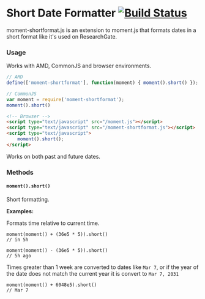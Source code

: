 Short Date Formatter [![Build Status](https://travis-ci.org/researchgate/moment-shortformat.png?branch=master)](https://travis-ci.org/researchgate/moment-shortformat)
==================================================

moment-shortformat.js is an extension to moment.js that formats dates in a short format like it's used on ResearchGate.

### Usage

Works with AMD, CommonJS and browser environments.

```javascript
// AMD
define(['moment-shortformat'], function(moment) { moment().short() });
```

```javascript
// CommonJS
var moment = require('moment-shortformat');
moment().short()
```

```html
<!-- Browser -->
<script type="text/javascript" src="/moment.js"></script>
<script type="text/javascript" src="/moment-shortformat.js"></script>
<script type="text/javascript">
    moment().short();
</script>
```

Works on both past and future dates.

### Methods

#### `moment().short()`

Short formatting.

__Examples:__

Formats time relative to current time.

```
moment(moment() + (36e5 * 5)).short()
// in 5h
```

```
moment(moment() - (36e5 * 5)).short()
// 5h ago
```

Times greater than 1 week are converted to dates like `Mar 7`, or
if the year of the date does not match the current year it is convert to `Mar 7, 2031`

```
moment(moment() + 6048e5).short()
// Mar 7
```
